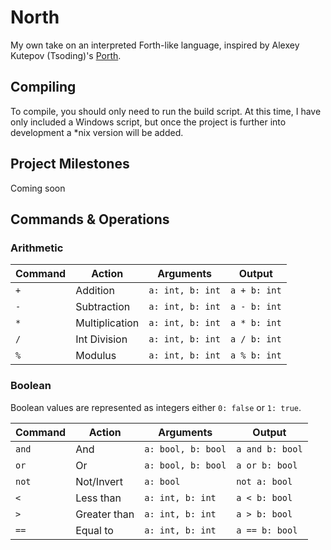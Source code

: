 # North

My own take on an interpreted Forth-like language, inspired by Alexey Kutepov (Tsoding)'s [Porth](https://gitlab.com/tsoding/porth).

## Compiling

To compile, you should only need to run the build script. At this time, I have only included a Windows script, 
but once the project is further into development a *nix version will be added.

## Project Milestones
Coming soon

## Commands & Operations

### Arithmetic

| Command | Action         | Arguments            | Output           |
|---------|----------------|----------------------|------------------|
| ```+``` | Addition       | ```a: int, b: int``` | ```a + b: int``` |
| ```-``` | Subtraction    | ```a: int, b: int``` | ```a - b: int``` |
| ```*``` | Multiplication | ```a: int, b: int``` | ```a * b: int``` |
| ```/``` | Int Division   | ```a: int, b: int``` | ```a / b: int``` |
| ```%``` | Modulus        | ```a: int, b: int``` | ```a % b: int``` |

### Boolean
Boolean values are represented as integers either ```0: false``` or ```1: true```. 

| Command    | Action       | Arguments              | Output              |
|------------|--------------|------------------------|---------------------|
| ```and```  | And          | ```a: bool, b: bool``` | ```a and b: bool``` |
| ```or```   | Or           | ```a: bool, b: bool``` | ```a or b: bool```  |
| ```not```  | Not/Invert   | ```a: bool```          | ```not a: bool```   |
| ```<```    | Less than    | ```a: int, b: int```   | ```a < b: bool```   |
| ```>```    | Greater than | ```a: int, b: int```   | ```a > b: bool```   |
| ```==```   | Equal to     | ```a: int, b: int```   | ```a == b: bool```  |